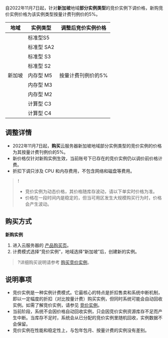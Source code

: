 自2022年11月7日起，针对**新加坡**地域**部分实例类型**的竞价实例下调价格，新购竞价实例价格为该实例类型按量计费刊例价的5%。

<table>
<thead>
<tr>
<th>地域</th>
<th>实例类型</th>
<th>调整后竞价实例价格</th>
</tr>
</thead>
<tbody><tr>
<td rowspan="9">新加坡</td>
<td>标准型S5</td>
<td rowspan="9">按量计费刊例价的5%</td>
</tr>
<tr>
<td>标准型 SA2</td>
</tr>
<tr>
<td>标准型 S3</td>
</tr>
<tr>
<td>标准型 S2</td>
</tr>
<tr>
<td>内存型 M5</td>
</tr>
<tr>
<td>内存型 M3</td>
</tr>
<tr>
<td>内存型 M2</td>
</tr>
<tr>
<td>计算型 C3</td>
</tr>
<tr>
<td>计算型 C4</td>
</tr>
</tbody></table>


## 调整详情
- 2022年11月7日起，**购买**云服务器新加坡地域部分实例类型的竞价实例的价格 为其按量计费刊例价的5%。
- 新价格仅针对新购实例生效，当前账号下已存在的竞价实例仍以调价前价格计费。
- 折扣下调只涉及 CPU 和内存费用，不包含网络和磁盘等费用。

>!
>- 竞价实例为动态价格，其价格随库存波动，请以下单实时价格为准。
>- 价格在一段时间内是稳定的，但当可用区发生大规模购买行为时，价格会产生波动。


## 购买方式

**新购实例**
1. 进入云服务器的 [产品购买页](https://buy.cloud.tencent.com/cvm)。
2. 计费模式选择“竞价实例”，地域选择“新加坡”后，创建新的实例。
>?详细购买说明请参考 [购买竞价实例](https://cloud.tencent.com/document/product/213/506#.E7.AB.9E.E4.BB.B7.E5.AE.9E.E4.BE.8B)。



## 说明事项
- 竞价实例是一种实例计费模式。它最核心的特点是折扣售卖和系统中断机制，即以一定幅度的折扣（对比按量计费）购买实例，但同时系统可能会自动回收实例。如需了解竞价实例，请参见 [竞价实例](https://cloud.tencent.com/document/product/213/17816)。
- 当前阶段，系统不会因价格自动回收实例，只会因竞价实例资源库存不足而产生中断。当库存不足时，系统会从已分配的竞价实例里随机回收，实例数据不会保留。
- 竞价实例在性能和稳定性上，与包年包月、按量计费的实例没有差别。
